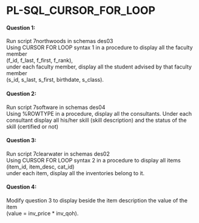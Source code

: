 # PL-SQL_CURSOR_FOR_LOOP

#### Question 1:
Run script 7northwoods in schemas des03
<br>Using CURSOR FOR LOOP syntax 1 in a procedure to display all the faculty member
<br>(f_id, f_last, f_first, f_rank), 
<br>under each faculty member, display all the student advised by that faculty member
<br>(s_id, s_last, s_first, birthdate, s_class).
#### Question 2:
Run script 7software in schemas des04
<br>Using %ROWTYPE in a procedure, display all the consultants. Under each consultant display all his/her skill (skill description) and the status of the skill (certified or not)
#### Question 3:
Run script 7clearwater in schemas des02
<br>Using CURSOR FOR LOOP syntax 2 in a procedure to display all items 
<br>(item_id, item_desc, cat_id) 
<br>under each item, display all the inventories belong to it.
#### Question 4:
Modify question 3 to display beside the item description the value of the item 
<br>(value = inv_price * inv_qoh).
